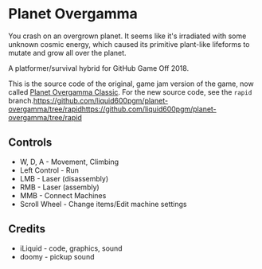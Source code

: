 # Planet Overgamma
You crash on an overgrown planet. It seems like it's irradiated with some unknown cosmic energy, which caused its
primitive plant-like lifeforms to mutate and grow all over the planet.

A platformer/survival hybrid for GitHub Game Off 2018.

This is the source code of the original, game jam version of the game, now called [Planet Overgamma Classic](https://lqdev.itch.io/planet-overgamma-classic). For the new source code, see the `rapid` branch.https://github.com/liquid600pgm/planet-overgamma/tree/rapidhttps://github.com/liquid600pgm/planet-overgamma/tree/rapid

## Controls
 - W, D, A - Movement, Climbing
 - Left Control - Run
 - LMB - Laser (disassembly)
 - RMB - Laser (assembly)
 - MMB - Connect Machines
 - Scroll Wheel - Change items/Edit machine settings

## Credits
 - iLiquid - code, graphics, sound
 - doomy - pickup sound
